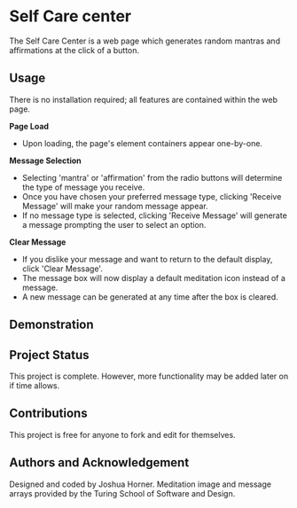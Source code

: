 # Self Care center

The Self Care Center is a web page which generates random mantras and affirmations at the click of a button.


## Usage

There is no installation required; all features are contained within the web page.

**Page Load**
- Upon loading, the page's element containers appear one-by-one.

**Message Selection**
- Selecting 'mantra' or 'affirmation' from the radio buttons will determine the type of message you receive.
- Once you have chosen your preferred message type, clicking 'Receive Message' will make your random message appear.
- If no message type is selected, clicking 'Receive Message' will generate a message prompting the user to select an option.

**Clear Message**
- If you dislike your message and want to return to the default display, click 'Clear Message'.
- The message box will now display a default meditation icon instead of a message.
- A new message can be generated at any time after the box is cleared.

## Demonstration



## Project Status

This project is complete. However, more functionality may be added later on if time allows.

## Contributions

This project is free for anyone to fork and edit for themselves.

## Authors and Acknowledgement

Designed and coded by Joshua Horner.
Meditation image and message arrays provided by the Turing School of Software and Design.
